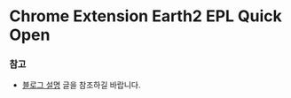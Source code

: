 # Chrome Extension Earth2 EPL Quick Open

### 참고
- [블로그 설명](https://yscho03.tistory.com/103) 글을 참조하길 바랍니다.